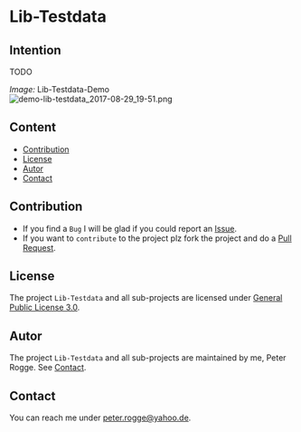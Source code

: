 Lib-Testdata
===



Intention
---

TODO

_Image:_ Lib-Testdata-Demo  
![demo-lib-testdata_2017-08-29_19-51.png][demo-lib-testdata_2017-08-29_19-51]



Content
---

* [Contribution](#Contribution)
* [License](#License)
* [Autor](#Autor)
* [Contact](#Contact)



Contribution<a name="Contribution" />
---

* If you find a `Bug` I will be glad if you could report an [Issue].
* If you want to `contribute` to the project plz fork the project and do a [Pull Request].



License<a name="License" />
---

The project `Lib-Testdata` and all sub-projects are licensed under [General Public License 3.0].



Autor<a name="Autor" />
---

The project `Lib-Testdata` and all sub-projects are maintained by me, Peter Rogge. See [Contact](#Contact).



Contact<a name="Contact" />
---

You can reach me under <peter.rogge@yahoo.de>.



[//]: # (Images)
[demo-lib-testdata_2017-08-29_19-51]:https://user-images.githubusercontent.com/8161815/29841641-82c58dda-8d06-11e7-886a-7105e0c4b5f0.png



[//]: # (Links)
[General Public License 3.0]:http://www.gnu.org/licenses/gpl-3.0.en.html
[Issue]:https://github.com/Naoghuman/lib-testdata/issues
[Pull Request]:https://help.github.com/articles/using-pull-requests
